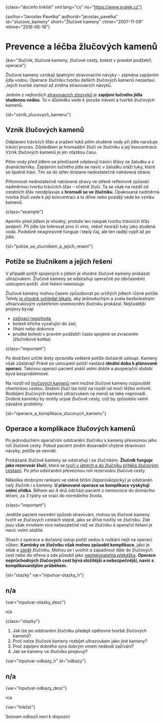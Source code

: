 
{class="docinfo linklist" xml:lang="cs" ns="https://www.pralek.cz"}

{author="Jaroslav Pavelka" authorid="jaroslav\_pavelka" id="zlucove\_kameny" short="Žlučové kameny" ctime="2007-11-09" mtime="2016-06-18"}

# Prevence a léčba žlučových kamenů

{kw="žlučník, žlučové kameny, žlučové cesty, bolest v pravém podžebří, operace"}

Žlučové kameny vznikají špatnými stravovacími návyky – zejména zapíjením jídla vodou. Operace žlučníku tvorbu dalších žlučových kamenů nezastaví. Jejich tvorbě zamezí až změna stravovacích návyků.

Jedním z nejhorších [stravovacích zlozvyků][1] je **zapíjení tučného jídla studenou vodou**. To v důsledku vede k poruše trávení a tvorbě žlučových kamenů.

{id="vznik\_zlucovych\_kamenu"}

## Vznik žlučových kamenů

Odplavení trávicích šťáv a sražení tuků pitím studené vody při jídle narušuje trávicí proces. Důsledkem je hromadění žluči ve žlučníku a její koncentrace. Vznik žlučových kamenů je jen otázkou času.

Pitím vody před jídlem se předčasně odplavují trávicí šťávy ze žaludku a z dvanácterníku. Zapíjením tučného jídla se navíc v žaludku sráží tuky, které se špatně tráví. Tím se do střev dostane nedostatečně natrávená strava.

Přítomnost nedostatečně natrávené stravy ve střevě reflexivně způsobí nadměrnou tvorbu trávicích šťáv – včetně žluči. Ta se však na rozdíl od ostatních šťáv neodplavuje a **hromadí se ve žlučníku**. Opakovaná nadměrná tvorba žluči vede k její koncentraci a to dříve nebo později vede ke vzniku kamenů.

{class="example"}

Aperitiv před jídlem je vhodný, protože ten naopak tvorbu trávicích šťáv podpoří. Při jídle lze tolerovat pivo či víno, neboť nesráží tuky jako studená voda. Podobně neagresivně funguje i teplý čaj, ale ten raději vypít až po jídle.

{id="potize\_se\_zlucnikem\_a\_jejich_reseni"}

## Potíže se žlučníkem a jejich řešení

V případě potíží spojených s jídlem je vhodné žlučové kameny prokázat ultrazvukem. Žlučové kameny se odstraňují operačně po (dočasném) ustoupení potíží. Jiné řešení neexistuje.

Žlučové kameny mohou časem způsobovat po určitých jídlech různé potíže. Tehdy [je vhodné vyhledat lékaře][2], aby jednoduchým a zcela bezbolestným ultrazvukovým vyšetřením onemocnění žlučníku prokázal. Nejčastější projevy bývají

  * [zažívací nepohoda][3],
  * bolesti břicha vyzařující do zad,
  * říhání nebo dokonce
  * prudké bolesti v pravém podžebří často spojené se zvracením _(žlučníková kolika)_.

{class="important"}

Po dodržení určité diety zpravidla veškeré potíže dočasně ustoupí. Kameny však zůstávají! Právě po ustoupení potíží nastává **ideální doba k plánované operaci**. Takovou operaci pacient snáší velmi dobře a pooperační období bývá bezproblémové.

Na rozdíl od [močových kamenů][4] není možné žlučové kameny rozpouštět chemickou cestou. Složení žluči lze totiž na rozdíl od moči těžko ovlivnit. Rozbíjení žlučových kamenů ultrazvukem na menší se také neprovádí. Drobné kamínky by mohly ucpat žlučové cesty, což by způsobilo velmi závažné problémy.

{id="operace\_a\_komplikace\_zlucovych\_kamenu"}

## Operace a komplikace žlučových kamenů

Po jednoduchém operačním odstranění žlučníku s kameny převezmou jeho roli žlučové cesty. Pokud pacient změní dosavadní chybné stravovací návyky, potíže se nevrátí.

Prokázané žlučové kameny se odstraňují i se žlučníkem. **Žlučník funguje jako rezervoár žluči**, která se [tvoří v játrech a do žlučníku přitéká žlučovými cestami][1]. Po jeho odstranění převezmou roli rezervoáru žlučové cesty.

Několika drobnými rankami ve stěně břišní _(laparoskopicky)_ je odstraněn celý žlučník i s kameny. **U plánované operace se komplikace vyskytují velmi zřídka**. Během asi 4 dnů odchází pacient z nemocnice do domácího léčení, za 3 týdny se vrací do normálního života.

{class="important"}

Jestliže pacient nezmění způsob stravování, mohou se žlučové kameny tvořit ve žlučových cestách stejně, jako se dříve tvořily ve žlučníku. Zde jsou však mnohem více nebezpečné než ve žlučníku a operační řešení je navíc velmi složité.

Strach z operace a dočasný ústup potíží vedou k nutkání nejít na operaci vůbec. **Kamínky ve žlučníku však mohou způsobit komplikace**, jako je otlak a [zánět][5] žlučníku. Mohou se i uvolnit a zapadnout dále do žlučových cest nebo do střeva a zde působit jako [nepřekonatelná překážka][6]. **Operace neprůchodných žlučových cest bývá složitější a nebezpečnější, navíc s komplikovanějším průběhem.**

{id="otazky" var="inputvar-otazky_h"}

## n/a

{var="inputvar-otazky_desc"}

n/a

{class="otazky"}

  1. Jak lze po odstranění žlučníku předejít opětovné tvorbě žlučových kamenů?
  2. Proč nelze žlučové kameny rozbíjet ultrazvukem jako jiné kameny?
  3. Proč zapíjení dobrého sýra dobrým vínem neškodí zažívání?
  4. Jak se kameny ve žlučníku projevují?

{var="inputvar-odkazy_h" id="odkazy"}

## n/a

{var="inputvar-odkazy_desc"}

n/a

{var="linklist"}

Seznam odkazů není k dispozici

 [1]: stravovaci_navyky
 [2]: nalehavost_lekarskeho_vysetreni
 [3]: slepak
 [4]: mocove_kameny
 [5]: zanet
 [6]: strevni_nepruchodnost